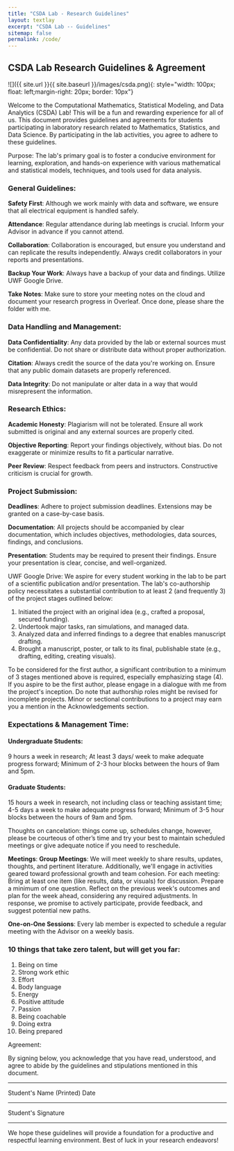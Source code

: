 ```yaml
---
title: "CSDA Lab - Research Guidelines"
layout: textlay
excerpt: "CSDA Lab -- Guidelines"
sitemap: false
permalink: /code/
---
```


## CSDA Lab Research Guidelines & Agreement

 ![]({{ site.url }}{{ site.baseurl }}/images/csda.png){: style="width: 100px; float: left;margin-right: 20px; border: 10px"} <br>


Welcome to the Computational Mathematics, Statistical Modeling, and Data Analytics (CSDA) Lab! This will be a fun and rewarding experience for all of us. This document provides guidelines and agreements for students participating in laboratory research related to Mathematics, Statistics, and Data Science. By participating in the lab activities, you agree to adhere to these guidelines.

Purpose: The lab's primary goal is to foster a conducive environment for learning, exploration, and hands-on experience with various mathematical and statistical models, techniques, and tools used for data analysis.

### General Guidelines:

**Safety First**: Although we work mainly with data and software, we ensure that all electrical equipment is handled safely.

**Attendance**: Regular attendance during lab meetings is crucial. Inform your Advisor in advance if you cannot attend.

**Collaboration**: Collaboration is encouraged, but ensure you understand and can replicate the results independently. Always credit collaborators in your reports and presentations.

**Backup Your Work**: Always have a backup of your data and findings. Utilize UWF Google Drive.

**Take Notes**: Make sure to store your meeting notes on the cloud and document your research progress in Overleaf. Once done, please share the folder with me.

### Data Handling and Management:

**Data Confidentiality**: Any data provided by the lab or external sources must be confidential. Do not share or distribute data without proper authorization.

**Citation**: Always credit the source of the data you're working on. Ensure that any public domain datasets are properly referenced.

**Data Integrity**: Do not manipulate or alter data in a way that would misrepresent the information.

### Research Ethics:

**Academic Honesty**: Plagiarism will not be tolerated. Ensure all work submitted is original and any external sources are properly cited.

**Objective Reporting**: Report your findings objectively, without bias. Do not exaggerate or minimize results to fit a particular narrative.

**Peer Review**: Respect feedback from peers and instructors. Constructive criticism is crucial for growth.

### Project Submission:

**Deadlines**: Adhere to project submission deadlines. Extensions may be granted on a case-by-case basis.

**Documentation**: All projects should be accompanied by clear documentation, which includes objectives, methodologies, data sources, findings, and conclusions.

**Presentation**: Students may be required to present their findings. Ensure your presentation is clear, concise, and well-organized.


UWF Google Drive:
We aspire for every student working in the lab to be part of a scientific publication and/or presentation. The lab's co-authorship policy necessitates a substantial contribution to at least 2 (and frequently 3) of the project stages outlined below:

1) Initiated the project with an original idea (e.g., crafted a proposal, secured funding).
2) Undertook major tasks, ran simulations, and managed data.
3) Analyzed data and inferred findings to a degree that enables manuscript drafting.
4) Brought a manuscript, poster, or talk to its final, publishable state (e.g., drafting, editing, creating visuals).

To be considered for the first author, a significant contribution to a minimum of 3 stages mentioned above is required, especially emphasizing stage (4). If you aspire to be the first author, please engage in a dialogue with me from the project's inception. Do note that authorship roles might be revised for incomplete projects. Minor or sectional contributions to a project may earn you a mention in the Acknowledgements section.

### Expectations & Management Time: 

#### Undergraduate Students: 
9 hours a week in research; 
At least 3 days/ week to make adequate progress forward; 
Minimum of 2-3 hour blocks between the hours of 9am and 5pm.

#### Graduate Students: 
15 hours a week in research, not including class or teaching assistant time; 
4-5 days a week to make adequate progress forward; 
Minimum of 3-5 hour blocks between the hours of 9am and 5pm. 

Thoughts on cancelation: things come up, schedules change, however, please be courteous of other’s time and try your best to maintain scheduled meetings or give adequate notice if you need to reschedule.

**Meetings**:
**Group Meetings**:
We will meet weekly to share results, updates, thoughts, and pertinent literature. Additionally, we'll engage in activities geared toward professional growth and team cohesion. For each meeting:
Bring at least one item (like results, data, or visuals) for discussion.
Prepare a minimum of one question.
Reflect on the previous week's outcomes and plan for the week ahead, considering any required adjustments.
In response, we promise to actively participate, provide feedback, and suggest potential new paths.

**One-on-One Sessions**: Every lab member is expected to schedule a regular meeting with the Advisor on a weekly basis. 

### 10 things that take zero talent, but will get you far: 
1. Being on time 
2. Strong work ethic 
3. Effort 
4. Body language 
5. Energy
6. Positive attitude 
7. Passion 
8. Being coachable 
9. Doing extra 
10. Being prepared


Agreement:

By signing below, you acknowledge that you have read, understood, and agree to abide by the guidelines and stipulations mentioned in this document.

_______________________        ______________  
Student's Name (Printed)              Date

_______________________  
Student's Signature

---

We hope these guidelines will provide a foundation for a productive and respectful learning environment. Best of luck in your research endeavors!





